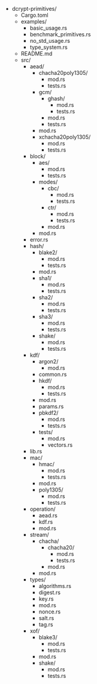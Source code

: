 - dcrypt-primitives/
  - Cargo.toml
  - examples/
    - basic_usage.rs
    - benchmark_primitives.rs
    - no_std_usage.rs
    - type_system.rs
  - README.md
  - src/
    - aead/
      - chacha20poly1305/
        - mod.rs
        - tests.rs
      - gcm/
        - ghash/
          - mod.rs
          - tests.rs
        - mod.rs
        - tests.rs
      - mod.rs
      - xchacha20poly1305/
        - mod.rs
        - tests.rs
    - block/
      - aes/
        - mod.rs
        - tests.rs
      - modes/
        - cbc/
          - mod.rs
          - tests.rs
        - ctr/
          - mod.rs
          - tests.rs
        - mod.rs
      - mod.rs
    - error.rs
    - hash/
      - blake2/
        - mod.rs
        - tests.rs
      - mod.rs
      - sha1/
        - mod.rs
        - tests.rs
      - sha2/
        - mod.rs
        - tests.rs
      - sha3/
        - mod.rs
        - tests.rs
      - shake/
        - mod.rs
        - tests.rs
    - kdf/
      - argon2/
        - mod.rs
      - common.rs
      - hkdf/
        - mod.rs
        - tests.rs
      - mod.rs
      - params.rs
      - pbkdf2/
        - mod.rs
        - tests.rs
      - tests/
        - mod.rs
        - vectors.rs
    - lib.rs
    - mac/
      - hmac/
        - mod.rs
        - tests.rs
      - mod.rs
      - poly1305/
        - mod.rs
        - tests.rs
    - operation/
      - aead.rs
      - kdf.rs
      - mod.rs
    - stream/
      - chacha/
        - chacha20/
          - mod.rs
          - tests.rs
        - mod.rs
      - mod.rs
    - types/
      - algorithms.rs
      - digest.rs
      - key.rs
      - mod.rs
      - nonce.rs
      - salt.rs
      - tag.rs
    - xof/
      - blake3/
        - mod.rs
        - tests.rs
      - mod.rs
      - shake/
        - mod.rs
        - tests.rs

